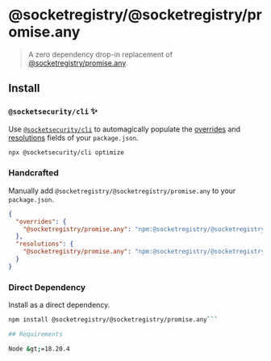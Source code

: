 # @socketregistry/@socketregistry/promise.any

> A zero dependency drop-in replacement of
> [@socketregistry/promise.any](https://www.npmjs.com/package/@socketregistry/promise.any).

## Install

### `@socketsecurity/cli` :sparkles:

Use [`@socketsecurity/cli`](https://www.npmjs.com/package/@socketsecurity/cli)
to automagically populate the
[overrides](https://docs.npmjs.com/cli/v9/configuring-npm/package-json#overrides)
and [resolutions](https://yarnpkg.com/configuration/manifest#resolutions) fields
of your `package.json`.

```sh
npx @socketsecurity/cli optimize
```

### Handcrafted

Manually add `@socketregistry/@socketregistry/promise.any` to your
`package.json`.

```json
{
  "overrides": {
    "@socketregistry/promise.any": "npm:@socketregistry/@socketregistry/promise.any@^1"
  },
  "resolutions": {
    "@socketregistry/promise.any": "npm:@socketregistry/@socketregistry/promise.any@^1"
  }
}
```

### Direct Dependency

Install as a direct dependency.

````sh
npm install @socketregistry/@socketregistry/promise.any```

## Requirements

Node &gt;=18.20.4
````
